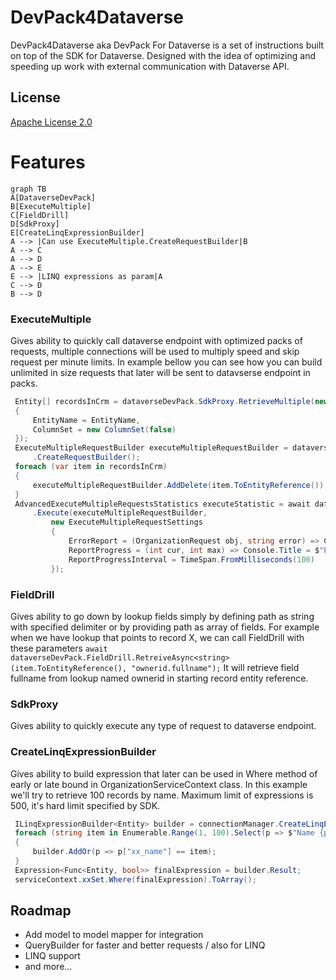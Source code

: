 
# DevPack4Dataverse

DevPack4Dataverse aka DevPack For Dataverse is a set of instructions built on top of the SDK for Dataverse. Designed with the idea of optimizing and speeding up work with external communication with Dataverse API.
## License

[Apache License 2.0](https://github.com/C485/DevPack4Dataverse/blob/master/LICENSE.md)



# Features

```mermaid
graph TB
A[DataverseDevPack]
B[ExecuteMultiple]
C[FieldDrill]
D[SdkProxy]
E[CreateLinqExpressionBuilder]
A --> |Can use ExecuteMultiple.CreateRequestBuilder|B
A --> C
A --> D
A --> E
E --> |LINQ expressions as param|A
C --> D
B --> D
```

### ExecuteMultiple
Gives ability to quickly call dataverse endpoint with optimized packs of requests, multiple connections will be used to multiply speed and skip request per minute limits. In example bellow you can see how you can build unlimited in size requests that later will be sent to datavserse endpoint in packs.
```C# 
 Entity[] recordsInCrm = dataverseDevPack.SdkProxy.RetrieveMultiple(new QueryExpression
 {
     EntityName = EntityName,
     ColumnSet = new ColumnSet(false)
 });
 ExecuteMultipleRequestBuilder executeMultipleRequestBuilder = dataverseDevPack.ExecuteMultiple
     .CreateRequestBuilder();
 foreach (var item in recordsInCrm)
 {
     executeMultipleRequestBuilder.AddDelete(item.ToEntityReference());
 }
 AdvancedExecuteMultipleRequestsStatistics executeStatistic = await dataverseDevPack.ExecuteMultiple
     .Execute(executeMultipleRequestBuilder,
	     new ExecuteMultipleRequestSettings
	     {
	         ErrorReport = (OrganizationRequest obj, string error) => Console.WriteLine($"Error: {error}"),
	         ReportProgress = (int cur, int max) => Console.Title = $"Progress[{cur}/{max}]",
	         ReportProgressInterval = TimeSpan.FromMilliseconds(100)
	     });
```
                
### FieldDrill
Gives ability to go down by lookup fields simply by defining path as string with specified delimiter or by providing path as array of fields.
For example when we have lookup that points to record X, we can call FieldDrill with these parameters
`await dataverseDevPack.FieldDrill.RetreiveAsync<string>(item.ToEntityReference(), "ownerid.fullname");`
It will retrieve field fullname from lookup named ownerid in starting record entity reference.
### SdkProxy
Gives ability to quickly execute any type of request to dataverse endpoint. 
### CreateLinqExpressionBuilder
Gives ability to build expression that later can be used in Where method of early or late bound in OrganizationServiceContext class. In this example we'll try to retrieve 100 records by name. Maximum limit of expressions is 500, it's hard limit specified by SDK. 
```C#
 ILinqExpressionBuilder<Entity> builder = connectionManager.CreateLinqExpressionBuilder<Entity>();
 foreach (string item in Enumerable.Range(1, 100).Select(p => $"Name {p}"))
 {
     builder.AddOr(p => p["xx_name"] == item);
 }
 Expression<Func<Entity, bool>> finalExpression = builder.Result;
 serviceContext.xxSet.Where(finalExpression).ToArray();
```


## Roadmap

- Add model to model mapper for integration
- QueryBuilder for faster and better requests / also for LINQ
- LINQ support
- and more...